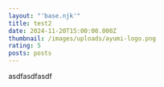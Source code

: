 ```yaml
---
layout: "'base.njk'"
title: test2
date: 2024-11-20T15:00:00.000Z
thumbnail: /images/uploads/ayumi-logo.png
rating: 5
posts: posts
---
```

asdfasdfasdf
